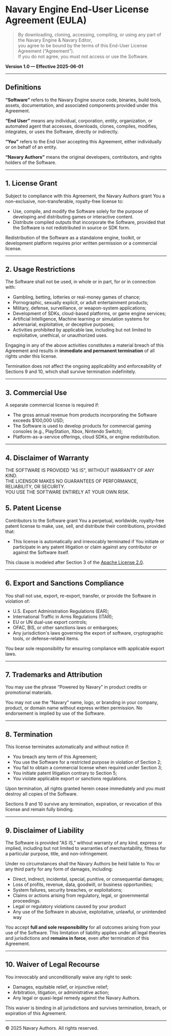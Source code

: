 # Navary Engine End-User License Agreement (EULA)

> By downloading, cloning, accessing, compiling, or using any part of the Navary Engine & Navary Editor,  
> you agree to be bound by the terms of this End-User License Agreement (“Agreement”).  
> If you do not agree, you must not access or use the Software.

**Version 1.0 — Effective 2025-06-01**

---

## Definitions

**“Software”** refers to the Navary Engine source code, binaries, build tools, assets, documentation, and associated components provided under this Agreement.

**“End User”** means any individual, corporation, entity, organization, or automated agent that accesses, downloads, clones, compiles, modifies, integrates, or uses the Software, directly or indirectly.

**“You”** refers to the End User accepting this Agreement, either individually or on behalf of an entity.

**“Navary Authors”** means the original developers, contributors, and rights holders of the Software.

---

## 1. License Grant

Subject to compliance with this Agreement, the Navary Authors grant You a non-exclusive, non-transferable, royalty-free license to:

- Use, compile, and modify the Software solely for the purpose of developing and distributing games or interactive content.
- Distribute compiled outputs that incorporate the Software, provided that the Software is not redistributed in source or SDK form.

Redistribution of the Software as a standalone engine, toolkit, or development platform requires prior written permission or a commercial license.

---

## 2. Usage Restrictions

The Software shall not be used, in whole or in part, for or in connection with:

- Gambling, betting, lotteries or real-money games of chance;
- Pornographic, sexually explicit, or adult entertainment products;
- Military, defense, surveillance, or weapon-system applications;
- Development of SDKs, cloud-based platforms, or game engine services;
- Artificial Intelligence, Machine learning or simulation systems for adversarial, exploitative, or deceptive purposes;
- Activities prohibited by applicable law, including but not limited to exploitative, unethical, or unauthorized uses.

Engaging in any of the above activities constitutes a material breach of this Agreement and results in **immediate and permanent termination** of all rights under this license.

Termination does not affect the ongoing applicability and enforceability of Sections 9 and 10, which shall survive termination indefinitely.

---

## 3. Commercial Use

A separate commercial license is required if:

- The gross annual revenue from products incorporating the Software exceeds $100,000 USD;
- The Software is used to develop products for commercial gaming consoles (e.g., PlayStation, Xbox, Nintendo Switch);
- Platform-as-a-service offerings, cloud SDKs, or engine redistribution.

---

## 4. Disclaimer of Warranty

THE SOFTWARE IS PROVIDED "AS IS", WITHOUT WARRANTY OF ANY KIND.  
THE LICENSOR MAKES NO GUARANTEES OF PERFORMANCE, RELIABILITY, OR SECURITY.  
YOU USE THE SOFTWARE ENTIRELY AT YOUR OWN RISK.

## 5. Patent License

Contributors to the Software grant You a perpetual, worldwide, royalty-free patent license to make, use, sell, and distribute their contributions, provided that:

- This license is automatically and irrevocably terminated if You initiate or participate in any patent litigation or claim against any contributor or against the Software itself.

This clause is modeled after Section 3 of the [Apache License 2.0](https://www.apache.org/licenses/LICENSE-2.0#patent).

---

## 6. Export and Sanctions Compliance

You shall not use, export, re-export, transfer, or provide the Software in violation of:

- U.S. Export Administration Regulations (EAR);
- International Traffic in Arms Regulations (ITAR);
- EU or UN dual-use export controls;
- OFAC, BIS, or other sanctions laws or embargoes;
- Any jurisdiction's laws governing the export of software, cryptographic tools, or defense-related items.

You bear sole responsibility for ensuring compliance with applicable export laws.

---

## 7. Trademarks and Attribution

You may use the phrase “Powered by Navary” in product credits or promotional materials.

You may not use the “Navary” name, logo, or branding in your company, product, or domain name without express written permission. No endorsement is implied by use of the Software.

---

## 8. Termination

This license terminates automatically and without notice if:

- You breach any term of this Agreement;
- You use the Software for a restricted purpose in violation of Section 2;
- You fail to obtain a commercial license when required under Section 3;
- You initiate patent litigation contrary to Section 5;
- You violate applicable export or sanctions regulations.

Upon termination, all rights granted herein cease immediately and you must destroy all copies of the Software.

Sections 9 and 10 survive any termination, expiration, or revocation of this license and remain fully binding.

---

## 9. Disclaimer of Liability

The Software is provided "AS IS,” without warranty of any kind, express or implied, including but not limited to warranties of merchantability, fitness for a particular purpose, title, and non-infringement.

Under no circumstances shall the Navary Authors be held liable to You or any third party for any form of damages, including:

- Direct, indirect, incidental, special, punitive, or consequential damages;
- Loss of profits, revenue, data, goodwill, or business opportunities;
- System failures, security breaches, or exploitations;
- Claims or actions arising from regulatory, legal, or governmental proceedings.
- Legal or regulatory violations caused by your product
- Any use of the Software in abusive, exploitative, unlawful, or unintended way

You accept **full and sole responsibility** for all outcomes arising from your use of the Software.
This limitation of liability applies under all legal theories and jurisdictions and **remains in force**, even after termination of this Agreement.

---

## 10. Waiver of Legal Recourse

You irrevocably and unconditionally waive any right to seek:

- Damages, equitable relief, or injunctive relief;
- Arbitration, litigation, or administrative action;
- Any legal or quasi-legal remedy against the Navary Authors.

This waiver is binding in all jurisdictions and survives termination, breach, or expiration of this Agreement.

---

© 2025 Navary Authors. All rights reserved.
